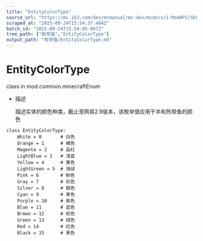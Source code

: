 ```yaml
---
title: "EntityColorType"
source_url: "https://mc.163.com/dev/mcmanual/mc-dev/mcdocs/1-ModAPI/%E6%9E%9A%E4%B8%BE%E5%80%BC/EntityColorType.html"
scraped_at: "2025-09-24T15:54:37.484Z"
batch_id: "2025-09-24T15-54-05-087Z"
tree_path: ["枚举值","EntityColorType"]
output_path: "枚举值/EntityColorType.md"
---
```


#  EntityColorType

class in mod.common.minecraftEnum

*   描述
    
    描述实体的颜色种类，截止至网易2.9版本，该枚举值应用于羊和热带鱼的颜色
    

```
class EntityColorType:
	White = 0  		# 白色
	Orange = 1  	# 橘色
	Magenta = 2  	# 品红
	LightBlue = 3  	# 浅蓝
	Yellow = 4 		# 黄色
	LightGreen = 5  # 浅绿
	Pink = 6  		# 粉色
	Gray = 7 		# 灰色
	Silver = 8  	# 银色
	Cyan = 9  		# 青色
	Purple = 10  	# 紫色
	Blue = 11  		# 蓝色
	Brown = 12 		# 棕色
	Green = 13  	# 绿色
	Red = 14  		# 红色
	Black = 15  	# 黑色


```